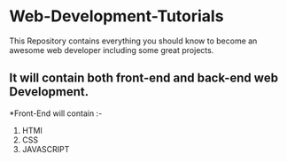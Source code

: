 # Web-Development-Tutorials
This Repository contains everything you should know to become an awesome web developer including some great projects.

## It will contain both front-end and back-end web Development.

*Front-End will contain :-
1. HTMl
2. CSS
3. JAVASCRIPT
